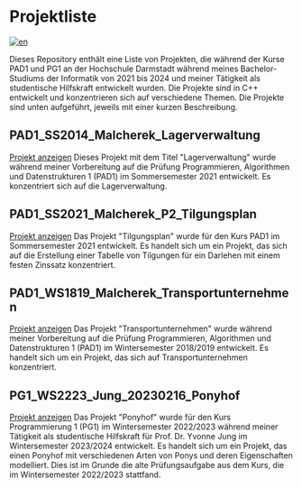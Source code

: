 # Projektliste

[![en](https://img.shields.io/badge/lang-de-green.svg)](README.md)

Dieses Repository enthält eine Liste von Projekten, die während der Kurse PAD1 und PG1 an der Hochschule Darmstadt während meines Bachelor-Studiums der Informatik von 2021 bis 2024 und meiner Tätigkeit als studentische Hilfskraft entwickelt wurden. Die Projekte sind in C++ entwickelt und konzentrieren sich auf verschiedene Themen. Die Projekte sind unten aufgeführt, jeweils mit einer kurzen Beschreibung.

## PAD1_SS2014_Malcherek_Lagerverwaltung

[Projekt anzeigen](PAD1_SS2014_Malcherek_Lagerverwaltung/README.md)
Dieses Projekt mit dem Titel "Lagerverwaltung" wurde während meiner Vorbereitung auf die Prüfung Programmieren, Algorithmen und Datenstrukturen 1 (PAD1) im Sommersemester 2021 entwickelt. Es konzentriert sich auf die Lagerverwaltung.

## PAD1_SS2021_Malcherek_P2_Tilgungsplan

[Projekt anzeigen](PAD1_SS2021_Malcherek_P2_Tilgungsplan/README.md)
Das Projekt "Tilgungsplan" wurde für den Kurs PAD1 im Sommersemester 2021 entwickelt. Es handelt sich um ein Projekt, das sich auf die Erstellung einer Tabelle von Tilgungen für ein Darlehen mit einem festen Zinssatz konzentriert.

## PAD1_WS1819_Malcherek_Transportunternehmen

[Projekt anzeigen](PAD1_WS1819_Malcherek_Transportunternehmen/README.md)
Das Projekt "Transportunternehmen" wurde während meiner Vorbereitung auf die Prüfung Programmieren, Algorithmen und Datenstrukturen 1 (PAD1) im Wintersemester 2018/2019 entwickelt. Es handelt sich um ein Projekt, das sich auf Transportunternehmen konzentriert.

## PG1_WS2223_Jung_20230216_Ponyhof

[Projekt anzeigen](PG1_WS2223_Jung_20230216_Ponyhof/README.md)
Das Projekt "Ponyhof" wurde für den Kurs Programmierung 1 (PG1) im Wintersemester 2022/2023 während meiner Tätigkeit als studentische Hilfskraft für Prof. Dr. Yvonne Jung im Wintersemester 2023/2024 entwickelt. Es handelt sich um ein Projekt, das einen Ponyhof mit verschiedenen Arten von Ponys und deren Eigenschaften modelliert. Dies ist im Grunde die alte Prüfungsaufgabe aus dem Kurs, die im Wintersemester 2022/2023 stattfand.
